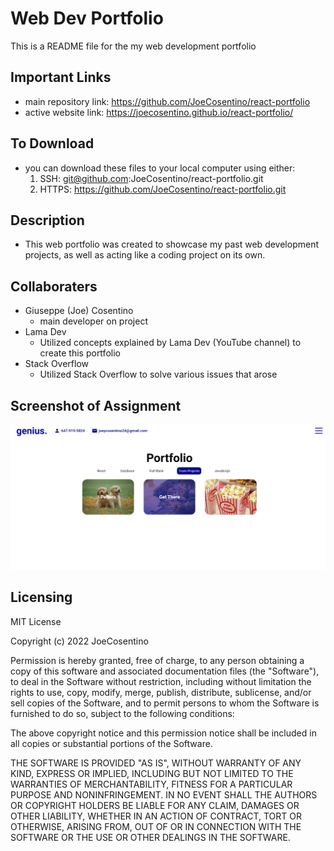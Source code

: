 # Web Dev Portfolio

This is a README file for the my web development portfolio

## Important Links

* main repository link: https://github.com/JoeCosentino/react-portfolio
* active website link: https://joecosentino.github.io/react-portfolio/

## To Download

* you can download these files to your local computer using either:
    1. SSH: git@github.com:JoeCosentino/react-portfolio.git
    2. HTTPS: https://github.com/JoeCosentino/react-portfolio.git

## Description

* This web portfolio was created to showcase my past web development projects, as well as acting like a coding project on its own. 

## Collaboraters

* Giuseppe (Joe) Cosentino
    - main developer on project
* Lama Dev
    - Utilized concepts explained by Lama Dev (YouTube channel) to create this portfolio
* Stack Overflow
    - Utilized Stack Overflow to solve various issues that arose

## Screenshot of Assignment

![image](./public/assets/portfolio-ss.PNG)

## Licensing

MIT License

Copyright (c) 2022 JoeCosentino

Permission is hereby granted, free of charge, to any person obtaining a copy
of this software and associated documentation files (the "Software"), to deal
in the Software without restriction, including without limitation the rights
to use, copy, modify, merge, publish, distribute, sublicense, and/or sell
copies of the Software, and to permit persons to whom the Software is
furnished to do so, subject to the following conditions:

The above copyright notice and this permission notice shall be included in all
copies or substantial portions of the Software.

THE SOFTWARE IS PROVIDED "AS IS", WITHOUT WARRANTY OF ANY KIND, EXPRESS OR
IMPLIED, INCLUDING BUT NOT LIMITED TO THE WARRANTIES OF MERCHANTABILITY,
FITNESS FOR A PARTICULAR PURPOSE AND NONINFRINGEMENT. IN NO EVENT SHALL THE
AUTHORS OR COPYRIGHT HOLDERS BE LIABLE FOR ANY CLAIM, DAMAGES OR OTHER
LIABILITY, WHETHER IN AN ACTION OF CONTRACT, TORT OR OTHERWISE, ARISING FROM,
OUT OF OR IN CONNECTION WITH THE SOFTWARE OR THE USE OR OTHER DEALINGS IN THE
SOFTWARE.
